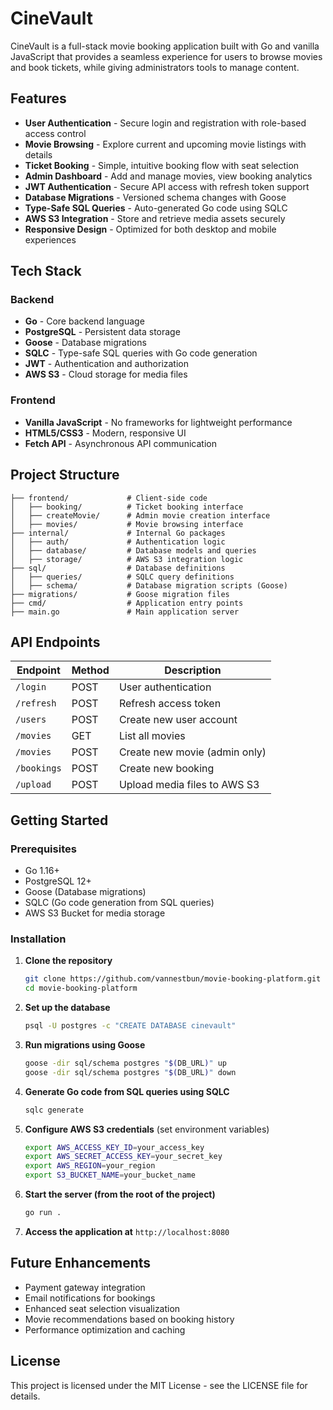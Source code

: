 # CineVault

CineVault is a full-stack movie booking application built with Go and vanilla JavaScript that provides a seamless experience for users to browse movies and book tickets, while giving administrators tools to manage content.

## Features

- **User Authentication** - Secure login and registration with role-based access control
- **Movie Browsing** - Explore current and upcoming movie listings with details
- **Ticket Booking** - Simple, intuitive booking flow with seat selection
- **Admin Dashboard** - Add and manage movies, view booking analytics
- **JWT Authentication** - Secure API access with refresh token support
- **Database Migrations** - Versioned schema changes with Goose
- **Type-Safe SQL Queries** - Auto-generated Go code using SQLC
- **AWS S3 Integration** - Store and retrieve media assets securely
- **Responsive Design** - Optimized for both desktop and mobile experiences

## Tech Stack

### Backend
- **Go** - Core backend language
- **PostgreSQL** - Persistent data storage
- **Goose** - Database migrations
- **SQLC** - Type-safe SQL queries with Go code generation
- **JWT** - Authentication and authorization
- **AWS S3** - Cloud storage for media files

### Frontend
- **Vanilla JavaScript** - No frameworks for lightweight performance
- **HTML5/CSS3** - Modern, responsive UI
- **Fetch API** - Asynchronous API communication

## Project Structure

```
├── frontend/             # Client-side code
│   ├── booking/          # Ticket booking interface
│   ├── createMovie/      # Admin movie creation interface
│   ├── movies/           # Movie browsing interface
├── internal/             # Internal Go packages
│   ├── auth/             # Authentication logic
│   ├── database/         # Database models and queries
│   ├── storage/          # AWS S3 integration logic
├── sql/                  # Database definitions
│   ├── queries/          # SQLC query definitions
│   ├── schema/           # Database migration scripts (Goose)
├── migrations/           # Goose migration files
├── cmd/                  # Application entry points
├── main.go               # Main application server
```

## API Endpoints

| Endpoint      | Method | Description |
|--------------|--------|-------------|
| `/login`     | POST   | User authentication |
| `/refresh`   | POST   | Refresh access token |
| `/users`     | POST   | Create new user account |
| `/movies`    | GET    | List all movies |
| `/movies`    | POST   | Create new movie (admin only) |
| `/bookings`  | POST   | Create new booking |
| `/upload`    | POST   | Upload media files to AWS S3 |

## Getting Started

### Prerequisites
- Go 1.16+
- PostgreSQL 12+
- Goose (Database migrations)
- SQLC (Go code generation from SQL queries)
- AWS S3 Bucket for media storage

### Installation

1. **Clone the repository**
   ```sh
   git clone https://github.com/vannestbun/movie-booking-platform.git
   cd movie-booking-platform
   ```

2. **Set up the database**
   ```sh
   psql -U postgres -c "CREATE DATABASE cinevault"
   ```

3. **Run migrations using Goose**
   ```sh
   goose -dir sql/schema postgres "$(DB_URL)" up
   goose -dir sql/schema postgres "$(DB_URL)" down
   ```

4. **Generate Go code from SQL queries using SQLC**
   ```sh
   sqlc generate
   ```

5. **Configure AWS S3 credentials** (set environment variables)
   ```sh
   export AWS_ACCESS_KEY_ID=your_access_key
   export AWS_SECRET_ACCESS_KEY=your_secret_key
   export AWS_REGION=your_region
   export S3_BUCKET_NAME=your_bucket_name
   ```

6. **Start the server (from the root of the project)**
   ```sh
   go run .
   ```

7. **Access the application at** `http://localhost:8080`

## Future Enhancements

- Payment gateway integration
- Email notifications for bookings
- Enhanced seat selection visualization
- Movie recommendations based on booking history
- Performance optimization and caching

## License

This project is licensed under the MIT License - see the LICENSE file for details.

